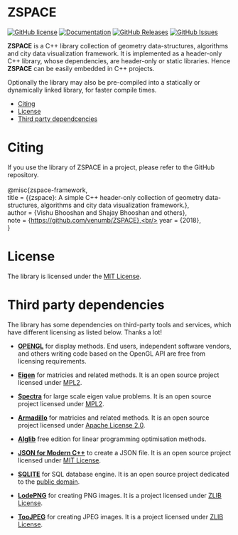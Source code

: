 # ZSPACE
[![GitHub license](https://img.shields.io/badge/license-MIT-blue.svg)](https://github.com/gitzhcode/zspace_toolsets/LICENSE.MIT)
[![Documentation](https://img.shields.io/badge/docs-doxygen-blue.svg)](https://github.com/gitzhcode/zspace_core/doxyoutput/)
[![GitHub Releases](https://img.shields.io/github/release/gitzhcode/zspace_toolsets.svg)](https://github.com/gitzhcode/zspace_toolsets/releases)
[![GitHub Issues](https://img.shields.io/github/issues/gitzhcode/zspace_toolsets.svg)](http://github.com/gitzhcode/zspace_toolsets/issues)

**ZSPACE** is a C++  library collection of geometry data-structures, algorithms and city data visualization framework. It is implemented as a header-only C++ library, whose dependencies, are header-only or static libraries. Hence **ZSPACE** can be easily embedded in C++ projects. 

Optionally the library may also be pre-compiled into a statically  or dynamically linked library, for faster compile times.

- [Citing](#Citing)
- [License](#license)
- [Third party dependcencies](#used-third-party-dependencies)

# Citing
If you use the library of ZSPACE in a project, please refer to the GitHub repository. <br/> <br/>
@misc{zspace-framework, <br/>
      title  = {{zspace}: A simple C++ header-only collection of geometry data-structures, algorithms and city data visualization                       framework.},<br/>
      author = {Vishu Bhooshan and Shajay Bhooshan and others},<br/>
      note   = {https://github.com/venumb/ZSPACE},<br/>
      year   = {2018},<br/>
    }

# License
The library is licensed under the [MIT License](https://opensource.org/licenses/MIT).


# Third party dependencies
The library has some dependencies on third-party tools and services, which have different licensing as listed below.
Thanks a lot!

- [**OPENGL**](https://www.opengl.org/about/) for display methods. End users, independent software vendors, and others writing code based on the OpenGL API are free from licensing requirements.

- [**Eigen**](https://github.com/eigenteam/eigen-git-mirror) for matricies and related methods. It is an open source project licensed under
[MPL2](https://www.mozilla.org/MPL/2.0/).

- [**Spectra**](https://github.com/yixuan/spectra) for large scale eigen value problems. It is an open source project licensed under
[MPL2](https://www.mozilla.org/MPL/2.0/).

- [**Armadillo**](http://arma.sourceforge.net/) for matricies and related methods. It is an open source project licensed under
[Apache License 2.0](https://opensource.org/licenses/Apache-2.0).

- [**Alglib**](http://http://www.alglib.net/) free edition for linear programming optimisation methods.

- [**JSON for Modern C++**](https://github.com/nlohmann/json) to create a JSON file. It is an open source project licensed under
[MIT License](https://opensource.org/licenses/MIT).

- [**SQLITE**](https://www.sqlite.org/index.html) for SQL database engine. It is an open source project dedicated to the [public domain](https://en.wikipedia.org/wiki/Public_domain).

- [**LodePNG**](https://lodev.org/lodepng) for creating PNG images. It is a project licensed under 
[ZLIB License](https://zlib.net/zlib_license.html).

- [**TooJPEG**](https://create.stephan-brumme.com/toojpeg/) for creating JPEG images. It is a project licensed under 
[ZLIB License](https://zlib.net/zlib_license.html).
